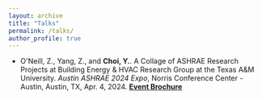 ```yaml
---
layout: archive
title: "Talks"
permalink: /talks/
author_profile: true
---
```


* O'Neill, Z., Yang, Z., and **Choi, Y.**. A Collage of ASHRAE Research Projects at Building Energy & HVAC Research Group at the Texas A&M University. *Austin ASHRAE 2024 Expo*, Norris Conference Center - Austin, Austin, TX, Apr. 4, 2024. [**Event Brochure**](http://youngsik-choi.github.io/files/ASHRAE_EXPO_BROCHURE_rev.png) 
